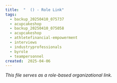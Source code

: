 ```yaml
---
title:  "  () - Role Link"
tags:
  - backup_20250410_075737
  - acupcakeshop
  - backup_20250410_075058
  - acupcakeshop
  - athletefinancial-empowerment
  - interviews
  - industryprofessionals
  - byrole
  - teampersonnel
created:  2025-04-06
---
```



*This file serves as a role-based organizational link.*
